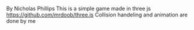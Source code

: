 By Nicholas Phillips
This is a simple game made in three js https://github.com/mrdoob/three.js
Collision handeling and animation are done by me

